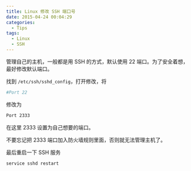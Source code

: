 ```yaml
---
title: Linux 修改 SSH 端口号
date: 2015-04-24 00:04:29
categories:
  - Tips
tags:
  - Linux
  - SSH
---
```


管理自己的主机，一般都是用 SSH 的方式，默认使用 22 端口。为了安全着想，最好修改默认端口。

找到 ``/etc/ssh/sshd_config``，打开修改，将
``` bash
#Port 22
```
修改为
``` bash
Port 2333
```
在这里 2333 设置为自己想要的端口。

不要忘记把 2333 端口加入防火墙规则里面，否则就无法管理主机了。

最后重启一下 SSH 服务
``` bash
service sshd restart
```
